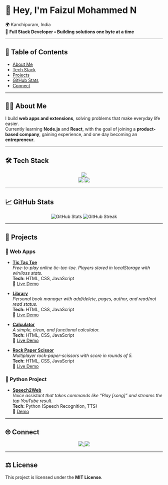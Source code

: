 # 👋 Hey, I'm Faizul Mohammed N  

🌍 Kanchipuram, India  
🚀 **Full Stack Developer • Building solutions one byte at a time**  

---

## 📌 Table of Contents
- [About Me](#about-me)
- [Tech Stack](#tech-stack)
- [Projects](#projects)
- [GitHub Stats](#github-stats)
- [Connect](#connect)

---

## 🙋‍♂️ About Me
I build **web apps and extensions**, solving problems that make everyday life easier.  
Currently learning **Node.js** and **React**, with the goal of joining a **product-based company**, gaining experience, and one day becoming an **entrepreneur**.  

---

## 🛠️ Tech Stack
<p align="center">
  <img src="https://skillicons.dev/icons?i=html,css,javascript,react,nodejs,express,mysql,mongodb,python,git,github,vercel" /><br/>
  <img src="https://skillicons.dev/icons?i=vscode" />
  <img src="https://img.shields.io/badge/Render-46E3B7?style=for-the-badge&logo=render&logoColor=white" />
</p>

---

## 📈 GitHub Stats
<p align="center">
  <img src="https://github-readme-stats.vercel.app/api?username=Faizulmd13&show_icons=true&theme=tokyonight" alt="GitHub Stats" />
  <img src="https://github-readme-streak-stats.herokuapp.com?user=Faizulmd13&theme=tokyonight" alt="GitHub Streak" />
</p>

---

## 📂 Projects

### 🔹 Web Apps
- [**Tic Tac Toe**](https://github.com/Faizulmd13/tic-tac-toe)  
  *Free-to-play online tic-tac-toe. Players stored in localStorage with win/loss stats.*  
  **Tech:** HTML, CSS, JavaScript  
  🔗 [Live Demo](https://faizulmd13.github.io/tic-tac-toe/)

- [**Library**](https://github.com/Faizulmd13/library)  
  *Personal book manager with add/delete, pages, author, and read/not read status.*  
  **Tech:** HTML, CSS, JavaScript  
  🔗 [Live Demo](https://faizulmd13.github.io/library/)

- [**Calculator**](https://github.com/Faizulmd13/calculator)  
  *A simple, clean, and functional calculator.*  
  **Tech:** HTML, CSS, JavaScript  
  🔗 [Live Demo](https://faizulmd13.github.io/calculator/)

- [**Rock Paper Scissor**](https://github.com/Faizulmd13/rock-paper-scissor)  
  *Multiplayer rock-paper-scissors with score in rounds of 5.*  
  **Tech:** HTML, CSS, JavaScript  
  🔗 [Live Demo](https://faizulmd13.github.io/rock-paper-scissor/)

### 🔹 Python Project
- [**Speech2Web**](https://github.com/Faizulmd13/speech2web)  
  *Voice assistant that takes commands like “Play [song]” and streams the top YouTube result.*  
  **Tech:** Python (Speech Recognition, TTS)  
  🔗 [Demo](https://faizulmd13.github.io/speech2web/)

---

## 🌐 Connect
<p align="center">
  <a href="https://www.linkedin.com/in/faizulmohammedn">
    <img src="https://img.shields.io/badge/LinkedIn-0A66C2?style=for-the-badge&logo=linkedin&logoColor=white" />
  </a>
  <a href="mailto:faizulmd13@gmail.com">
    <img src="https://img.shields.io/badge/Email-D14836?style=for-the-badge&logo=gmail&logoColor=white" />
  </a>
</p>

---

## ⚖️ License
This project is licensed under the **MIT License**.
